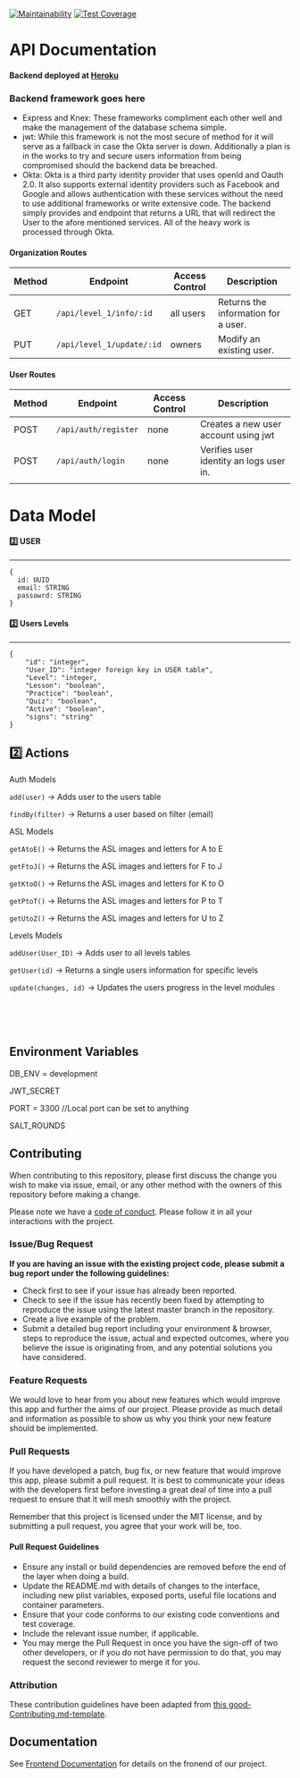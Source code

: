 [![Maintainability](https://api.codeclimate.com/v1/badges/9b3d0af20438824ee812/maintainability)](https://codeclimate.com/github/Lambda-School-Labs/signlingo-be/maintainability)  [![Test Coverage](https://api.codeclimate.com/v1/badges/9b3d0af20438824ee812/test_coverage)](https://codeclimate.com/github/Lambda-School-Labs/signlingo-be/test_coverage)

# API Documentation

#### Backend deployed at [Heroku](https://signlingobe-stag.herokuapp.com/) <br>

### Backend framework goes here

-    Express and Knex: These frameworks compliment each other well and make the management of the database schema simple.
-    jwt: While this framework is not the most secure of method for it will serve as a fallback in case the Okta server is down. Additionally a plan is in the works to try and secure users information from being compromised should the backend data be breached.
-    Okta: Okta is a third party identity provider that uses openId and Oauth 2.0. It also supports external identity providers such as Facebook and Google and allows authentication with these services without the need to use additional frameworks or write extensive code. The backend simply provides and endpoint that returns a URL that will redirect the User to the afore mentioned services. All of the heavy work is processed through Okta.


#### Organization Routes

| Method | Endpoint                | Access Control | Description                                  |
| ------ | ----------------------- | -------------- | -------------------------------------------- |
| GET    | `/api/level_1/info/:id` | all users      | Returns the information for a user. |
| PUT    | `/api/level_1/update/:id` | owners         | Modify an existing user.             |                      |

#### User Routes

| Method | Endpoint                | Access Control      | Description                                        |
| ------ | ----------------------- | ------------------- | -------------------------------------------------- |
| POST    | `/api/auth/register`        | none | Creates a new user account using jwt                    |
| POST   | `/api/auth/login` | none                | Verifies user identity an logs user in. |
|                                                    |

# Data Model


#### 2️⃣ USER

---

```
{
  id: UUID
  email: STRING
  passowrd: STRING
}
```

#### 2️⃣ Users Levels 

---

```
{
    "id": "integer",
    "User_ID": "integer foreign key in USER table",
    "Level": "integer,
    "Lesson": "boolean",
    "Practice": "boolean",
    "Quiz": "boolean",
    "Active": "boolean",
    "signs": "string"
}
```

## 2️⃣ Actions

Auth Models

`add(user)` -> Adds user to the users table

`findBy(filter)` -> Returns a user based on filter (email)

ASL Models

`getAtoE()` -> Returns the ASL images and letters for A to E

`getFtoJ()` -> Returns the ASL images and letters for F to J

`getKtoO()` -> Returns the ASL images and letters for K to O

`getPtoT()` -> Returns the ASL images and letters for P to T

`getUtoZ()` -> Returns the ASL images and letters for U to Z

Levels Models

`addUser(User_ID)` -> Adds user to all levels tables

`getUser(id)` -> Returns a single users information for specific levels

`update(changes, id)` -> Updates the users progress in the level modules

<br>
<br>
<br>

## Environment Variables

DB_ENV = development

JWT_SECRET
    
PORT = 3300 //Local port can be set to anything

SALT_ROUNDS 
    
## Contributing

When contributing to this repository, please first discuss the change you wish to make via issue, email, or any other method with the owners of this repository before making a change.

Please note we have a [code of conduct](./code_of_conduct.md). Please follow it in all your interactions with the project.

### Issue/Bug Request

 **If you are having an issue with the existing project code, please submit a bug report under the following guidelines:**
 - Check first to see if your issue has already been reported.
 - Check to see if the issue has recently been fixed by attempting to reproduce the issue using the latest master branch in the repository.
 - Create a live example of the problem.
 - Submit a detailed bug report including your environment & browser, steps to reproduce the issue, actual and expected outcomes,  where you believe the issue is originating from, and any potential solutions you have considered.

### Feature Requests

We would love to hear from you about new features which would improve this app and further the aims of our project. Please provide as much detail and information as possible to show us why you think your new feature should be implemented.

### Pull Requests

If you have developed a patch, bug fix, or new feature that would improve this app, please submit a pull request. It is best to communicate your ideas with the developers first before investing a great deal of time into a pull request to ensure that it will mesh smoothly with the project.

Remember that this project is licensed under the MIT license, and by submitting a pull request, you agree that your work will be, too.

#### Pull Request Guidelines

- Ensure any install or build dependencies are removed before the end of the layer when doing a build.
- Update the README.md with details of changes to the interface, including new plist variables, exposed ports, useful file locations and container parameters.
- Ensure that your code conforms to our existing code conventions and test coverage.
- Include the relevant issue number, if applicable.
- You may merge the Pull Request in once you have the sign-off of two other developers, or if you do not have permission to do that, you may request the second reviewer to merge it for you.

### Attribution

These contribution guidelines have been adapted from [this good-Contributing.md-template](https://gist.github.com/PurpleBooth/b24679402957c63ec426).

## Documentation

See [Frontend Documentation](https://github.com/Lambda-School-Labs/signlingo-fe/blob/master/README.md) for details on the fronend of our project.

